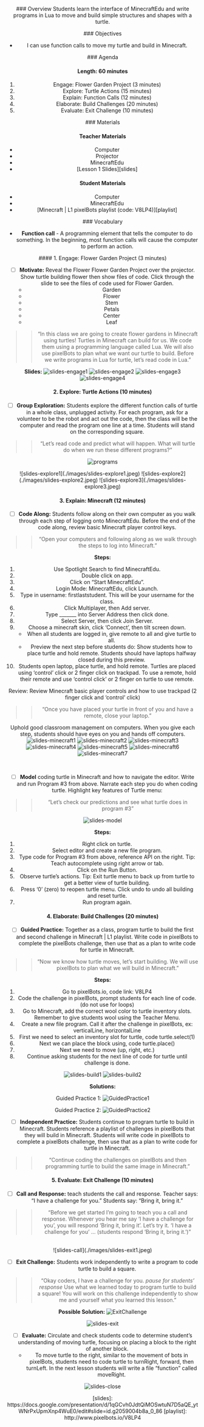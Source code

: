 <header title='Turtles & Minecraft' subtitle='Lesson 1'/>

<notable>

<iconp src='/icons/activity.png'>### Overview</iconp>
Students learn the interface of MinecraftEdu and write programs in Lua to move and build simple structures and shapes with a turtle.  

<iconp src='/icons/objectives.png'>### Objectives</iconp>
- I can use function calls to move my turtle and build in Minecraft.

<iconp src='/icons/agenda.png'>### Agenda</iconp>

#### Length: 60 minutes

1. Engage: Flower Garden Project (3 minutes)
1. Explore: Turtle Actions (15 minutes)
1. Explain: Function Calls (12 minutes)
1. Elaborate: Build Challenges (20 minutes)
1. Evaluate: Exit Challenge (10 minutes)

<note>

<iconp src='/icons/materials.png'>### Materials</iconp>

#### Teacher Materials
- Computer
- Projector
- MinecraftEdu
- [Lesson 1 Slides][slides]


#### Student Materials
- Computer
- MinecraftEdu
- [Minecraft | L1 pixelBots playlist (code: V8LP4)][playlist]


<iconp src='/icons/vocab.png'>### Vocabulary</iconp>
- **Function call** - A programming element that tells the computer to do something. In the beginning, most function calls will cause the computer to perform an action.

</note>
<pagebreak/>
#### 1. Engage: Flower Garden Project (3 minutes)

- [ ] **Motivate:** Reveal the Flower Flower Garden Project over the projector. Show turtle building flower then show files of code. Click through the slide to see the files of code used for Flower Garden.
    - Garden 
    - Flower
    - Stem
    - Petals
    - Center
    - Leaf

> > “In this class we are going to create flower gardens in Minecraft using turtles! Turtles in Minecraft can build for us. We code them using a programming language called Lua. We will also use pixelBots to plan what we want our turtle to build. Before we write programs in Lua for turtle, let’s read code in Lua.”

<note> **Slides:**
![slides-engage1](./images/slides-engage1.jpeg)
![slides-engage2](./images/slides-engage2.jpeg)
![slides-engage3](./images/slides-engage3.jpeg)
![slides-engage4](./images/slides-engage4.jpeg)</note>

#### 2. Explore: Turtle Actions (10 minutes)

- [ ] **Group Exploration:** Students explore the different function calls of turtle in a whole class, unplugged activity. For each program, ask for a volunteer to be the robot and act out the code, then the class will be the computer and read the program one line at a time. Students will stand on the corresponding square. 

> > “Let’s read code and predict what will happen. What will turtle do when we run these different programs?”

![programs](./images/programs.jpeg)

<note> 
![slides-explore1](./images/slides-explore1.jpeg)
![slides-explore2](./images/slides-explore2.jpeg)
![slides-explore3](./images/slides-explore3.jpeg)</note>

#### 3. Explain: Minecraft (12 minutes)

- [ ] **Code Along:**  Students follow along on their own computer as you walk through each step of logging onto MinecraftEdu. Before the end of the code along, review basic Minecraft player control keys. 

> > “Open your computers and following along as we walk through the steps to log into Minecraft.”

**Steps:**
  1. Use Spotlight Search to find MinecraftEdu.
  2. Double click on app.
  3. Click on “Start MinecraftEdu”.
  4. Login Mode: MinecraftEdu, click Launch.
  5. Type in username: firstlaststudent. This will be your username for the class.
  6. Click Multiplayer, then Add server.
  7. Type _______ into Server Address then click done.
  8. Select Server, then click Join Server.
  9. Choose a minecraft skin, click ‘Connect’, then tilt screen down.
        - When all students are logged in, give remote to all and give turtle to all.  
        - Preview the next step before students do: Show students how to place turtle and hold remote. Students should have laptops halfway closed during this preview.
  10. Students open laptop, place turtle, and hold remote. Turtles are placed using ‘control’ click or 2 finger click on trackpad. To use a remote, hold their remote and use ‘control click’ or 2 finger on turtle to use remote.

Review: Review Minecraft basic player controls and how to use trackpad (2 finger click and ‘control’ click)

> > “Once you have placed your turtle in front of you and have a remote, close your laptop.”

<note type="tip">Uphold good classroom management on computers. When you give each step, students should have eyes on you and hands off computers.
![slides-minecraft1](./images/slides-minecraft14.jpeg)
![slides-minecraft2](./images/slides-minecraft15.jpeg)
![slides-minecraft3](./images/slides-minecraft16.jpeg)
![slides-minecraft4](./images/slides-minecraft17.jpeg)
![slides-minecraft5](./images/slides-minecraft18.jpeg)
![slides-minecraft6](./images/slides-minecraft19.jpeg)
![slides-minecraft7](./images/slides-minecraft20.jpeg)
</note>

<br/>

- [ ] **Model** coding turtle in Minecraft and how to navigate the editor. Write and run Program #3 from above. Narrate each step you do when coding turtle. Highlight key features of Turtle menu: 

> > “Let’s check our predictions and see what turtle does in program #3”

<note> ![slides-model](./images/slides-demo.jpeg)</note>

**Steps:**
  1. Right click on turtle.
  2. Select editor and create a new file program.
  3. Type code for Program #3 from above, reference API on the right.
      Tip: Teach autocomplete using right arrow or tab. 
  4. Click on the Run Button. 
  5. Observe turtle’s actions. 
      Tip: Exit turtle menu to back up from turtle to get a better view of turtle building.
  6. Press ‘0’ (zero) to reopen turtle menu. Click undo to undo all building and reset turtle. 
  7. Run program again. 

#### 4. Elaborate: Build Challenges (20 minutes)

- [ ] **Guided Practice:** Together as a class, program turtle to build the first and second challenge in Minecraft | L1 playlist. Write code in pixelBots to complete the pixelBots challenge, then use that as a plan to write code for turtle in Minecraft.

> > “Now we know how turtle moves, let’s start building. We will use pixelBots to plan what we will build in Minecraft.”

**Steps:**
  1. Go to pixelBots.io, code link: V8LP4
  2. Code the challenge in pixelBots, prompt students for each line of code. (do not use for loops)
  3. Go to Minecraft, add the correct wool color to turtle inventory slots.
        Remember to give students wool using the Teacher Menu.
  4. Create a new file program. Call it after the challenge in pixelBots, ex: verticalLine, horizontalLine
  5. First we need to select an inventory slot for turtle, code turtle.select(1)
  6. Next we can place the block using, code turtle.place()
  7. Next we need to move (up, right, etc.)
  8. Continue asking students for the next line of code for turtle until challenge is done.

<note>![slides-build1](./images/slides-build1.jpeg)
![slides-build2](./images/slides-build2.jpeg)
</note>

**Solutions:**

Guided Practice 1: 
![GuidedPractice1](./images/guidedPractice1.jpeg)

Guided Practice 2: 
![GuidedPractice2](./images/guidedPractice2.jpeg)

- [ ] **Independent Practice:** Students continue to program turtle to build in Minecraft. Students reference a playlist of challenges in pixelBots that they will build in Minecraft. Students will write code in pixelBots to complete a pixelBots challenge, then use that as a plan to write code for turtle in Minecraft.

> > “Continue coding the challenges on pixelBots and then programming turtle to build the same image in Minecraft.”

#### 5. Evaluate: Exit Challenge (10 minutes)

- [ ] **Call and Response:** teach students the call and response. Teacher says: “I have a challenge for you.” Students say: “Bring it, bring it.”

> > “Before we get started I’m going to teach you a call and response. Whenever you hear me say ‘I have a challenge for you’, you will respond ‘Bring it, bring it’. Let’s try it. ‘I have a challenge for you’ … (students respond ‘Bring it, bring it.’)”

<br/>
<note>![slides-call](./images/slides-exit1.jpeg)</note>

- [ ] **Exit Challenge:** Students work independently to write a program to code turtle to build a square.

> > “Okay coders, I have a challenge for you. *pause for students’ response*   Use what we learned today to program turtle to build a square! You will work on this challenge independently to show me and yourself what you learned this lesson.”

**Possible Solution:**
![ExitChallenge](./images/exitChallenge.jpeg)

<note>![slides-exit](./images/slides-exit2.jpeg)</note>

- [ ] **Evaluate:** Circulate and check students code to determine student’s understanding of moving turtle, focusing on placing a block to the right of another block.
  - To move turtle to the right, similar to the movement of bots in pixelBots, students need to code turtle to turnRight, forward, then turnLeft. In the next lesson students will write a file “function” called moveRight. 

<note>![slides-close](./images/slides-exit3.jpeg)</note>

</notable>
[slides]: https://docs.google.com/presentation/d/1qGCvh0JdtQiMOSwtuN7D5aQE_ytWNrPxUpmXnp4WuE0/edit#slide=id.g2059004b8a_0_86
[playlist]: http://www.pixelbots.io/V8LP4